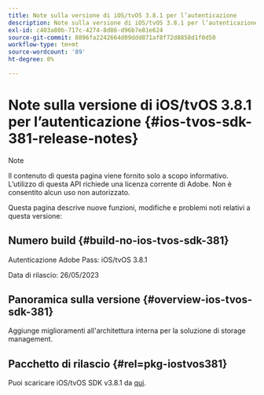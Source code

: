```yaml
---
title: Note sulla versione di iOS/tvOS 3.8.1 per l’autenticazione
description: Note sulla versione di iOS/tvOS 3.8.1 per l’autenticazione
exl-id: c403a80b-717c-4274-8d86-d96b7e81e624
source-git-commit: 8896fa2242664d09ddd871af8f72d8858d1f0d50
workflow-type: tm+mt
source-wordcount: '89'
ht-degree: 0%

---
```


# Note sulla versione di iOS/tvOS 3.8.1 per l’autenticazione {#ios-tvos-sdk-381-release-notes}

>[!NOTE]
>
>Il contenuto di questa pagina viene fornito solo a scopo informativo. L’utilizzo di questa API richiede una licenza corrente di Adobe. Non è consentito alcun uso non autorizzato.

Questa pagina descrive nuove funzioni, modifiche e problemi noti relativi a questa versione:

## Numero build {#build-no-ios-tvos-sdk-381}

Autenticazione Adobe Pass: iOS/tvOS 3.8.1

Data di rilascio: 26/05/2023



## Panoramica sulla versione {#overview-ios-tvos-sdk-381}

Aggiunge miglioramenti all&#39;architettura interna per la soluzione di storage management.

## Pacchetto di rilascio {#rel=pkg-iostvos381}

Puoi scaricare iOS/tvOS SDK v3.8.1 da [qui](https://tve.zendesk.com/hc/en-us/articles/204963209).
